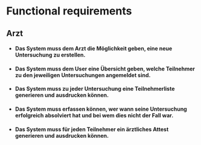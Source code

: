 # Functional requirements

## Arzt

- #### Das System muss dem Arzt die Möglichkeit geben, eine neue Untersuchung zu erstellen.

- #### Das System muss dem User eine Übersicht geben, welche Teilnehmer zu den jeweiligen Untersuchungen angemeldet sind.

- #### Das System muss zu jeder Untersuchung eine Teilnehmerliste generieren und ausdrucken können.

- #### Das System muss erfassen können, wer wann seine Untersuchung erfolgreich absolviert hat und bei wem dies nicht der Fall war.

- #### Das System muss für jeden Teilnehmer ein ärztliches Attest generieren und ausdrucken können.
